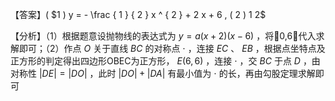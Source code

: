 【答案】( $1 ) y = - \frac { 1 } { 2 } x ^ { 2 } + 2 x + 6 , ( 2 ) 1 2$

【分析】（1）根据题意设抛物线的表达式为 $y = a ( x + 2 ) ( x - 6 )$ ，将0,6代入求解即可；（2）作点 $O$ 关于直线 $B C$ 的对称点 $\cdot$ ，连接 $E C$ 、 $E B$ ，根据点坐特点及正方形的判定得出四边形OBEC为正方形， $E \big ( 6 , 6 \big )$ ，连接 $\cdot$ ，交 $B C$ 于点 $D$ ，由对称性 $\left| D E \right| = \left| D O \right|$ ，此时 $\left| D O \right| + \left| D A \right|$ 有最小值为 $\cdot$ 的长，再由勾股定理求解即可
